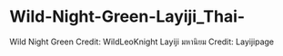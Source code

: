 # Wild-Night-Green-Layiji_Thai-
Wild Night Green 
Credit: WildLeoKnight
Layiji มหานิยม
Credit: Layijipage 
